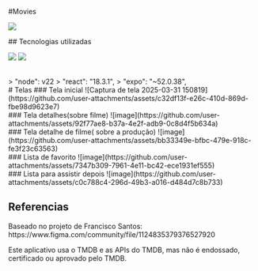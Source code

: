 # Movies 
 <p>
<img loading="lazy" src="http://img.shields.io/static/v1?label=STATUS&message=EM%20FINALIZADO&style=for-the-badge"/>
</p>
## Tecnologias utilizadas
<p>
  <img src="https://img.shields.io/badge/TypeScript-007ACC?style=for-the-badge&logo=typescript&logoColor=white" />
  <img src="https://img.shields.io/badge/React-20232A?style=for-the-badge&logo=react&logoColor=61DAFB" />
</p>
<br/>
> "node": v22
> "react": "18.3.1",
> "expo": "~52.0.38",
<br/>
# Telas
### Tela inicial
![Captura de tela 2025-03-31 150819](https://github.com/user-attachments/assets/c32df13f-e26c-410d-869d-fbe98d9623e7)
<br/>
### Tela detalhes(sobre filme)
![image](https://github.com/user-attachments/assets/92f77ae8-b37a-4e2f-adb9-0c8d4f5b634a)
<br/>
### Tela detalhe de filme( sobre a produção)
![image](https://github.com/user-attachments/assets/bb33349e-bfbc-479e-918c-fe3f23c63563)
<br/>
### Lista de favorito
![image](https://github.com/user-attachments/assets/7347b309-7961-4e11-bc42-ece1931ef555)
<br/>
### Lista para assistir depois
![image](https://github.com/user-attachments/assets/c0c788c4-296d-49b3-a016-d484d7c8b733)
<br/>

## Referencias
<p> Baseado no projeto de Francisco Santos: https://www.figma.com/community/file/1124835379376527920</p>
<p> Este aplicativo usa o TMDB e as APIs do TMDB, mas não é endossado, certificado ou aprovado pelo TMDB.</p>
